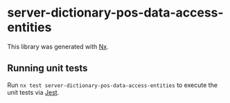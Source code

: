 # server-dictionary-pos-data-access-entities

This library was generated with [Nx](https://nx.dev).

## Running unit tests

Run `nx test server-dictionary-pos-data-access-entities` to execute the unit tests via [Jest](https://jestjs.io).
